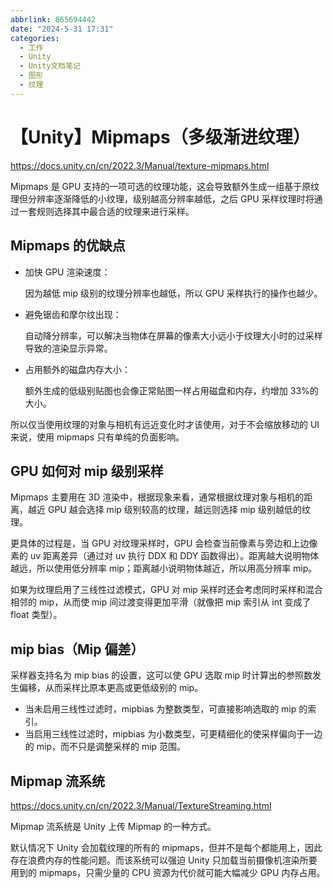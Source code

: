 ```yaml
---
abbrlink: 865694442
date: "2024-5-31 17:31"
categories:
  - 工作
  - Unity
  - Unity文档笔记
  - 图形
  - 纹理
---
```


# 【Unity】Mipmaps（多级渐进纹理）

https://docs.unity.cn/cn/2022.3/Manual/texture-mipmaps.html

Mipmaps 是 GPU 支持的一项可选的纹理功能，这会导致额外生成一组基于原纹理但分辨率逐渐降低的小纹理，级别越高分辨率越低，之后 GPU 采样纹理时将通过一套规则选择其中最合适的纹理来进行采样。

## Mipmaps 的优缺点

- 加快 GPU 渲染速度：

  因为越低 mip 级别的纹理分辨率也越低，所以 GPU 采样执行的操作也越少。

- 避免锯齿和摩尔纹出现：

  自动降分辨率，可以解决当物体在屏幕的像素大小远小于纹理大小时的过采样导致的渲染显示异常。

- 占用额外的磁盘内存大小：

  额外生成的低级别贴图也会像正常贴图一样占用磁盘和内存，约增加 33%的大小。

所以仅当使用纹理的对象与相机有远近变化时才该使用，对于不会缩放移动的 UI 来说，使用 mipmaps 只有单纯的负面影响。

## GPU 如何对 mip 级别采样

Mipmaps 主要用在 3D 渲染中，根据现象来看，通常根据纹理对象与相机的距离，越近 GPU 越会选择 mip 级别较高的纹理，越远则选择 mip 级别越低的纹理。

更具体的过程是，当 GPU 对纹理采样时，GPU 会检查当前像素与旁边和上边像素的 uv 距离差异（通过对 uv 执行 DDX 和 DDY 函数得出）。距离越大说明物体越远，所以使用低分辨率 mip；距离越小说明物体越近，所以用高分辨率 mip。

如果为纹理启用了三线性过滤模式，GPU 对 mip 采样时还会考虑同时采样和混合相邻的 mip，从而使 mip 间过渡变得更加平滑（就像把 mip 索引从 int 变成了 float 类型）。

## mip bias（Mip 偏差）

采样器支持名为 mip bias 的设置，这可以使 GPU 选取 mip 时计算出的参照数发生偏移，从而采样比原本更高或更低级别的 mip。

- 当未启用三线性过滤时，mipbias 为整数类型，可直接影响选取的 mip 的索引。
- 当启用三线性过滤时，mipbias 为小数类型，可更精细化的使采样偏向于一边的 mip，而不只是调整采样的 mip 范围。

## Mipmap 流系统

https://docs.unity.cn/cn/2022.3/Manual/TextureStreaming.html

Mipmap 流系统是 Unity 上传 Mipmap 的一种方式。

默认情况下 Unity 会加载纹理的所有的 mipmaps，但并不是每个都能用上，因此存在浪费内存的性能问题。而该系统可以强迫 Unity 只加载当前摄像机渲染所要用到的 mipmaps，只需少量的 CPU 资源为代价就可能大幅减少 GPU 内存占用。
